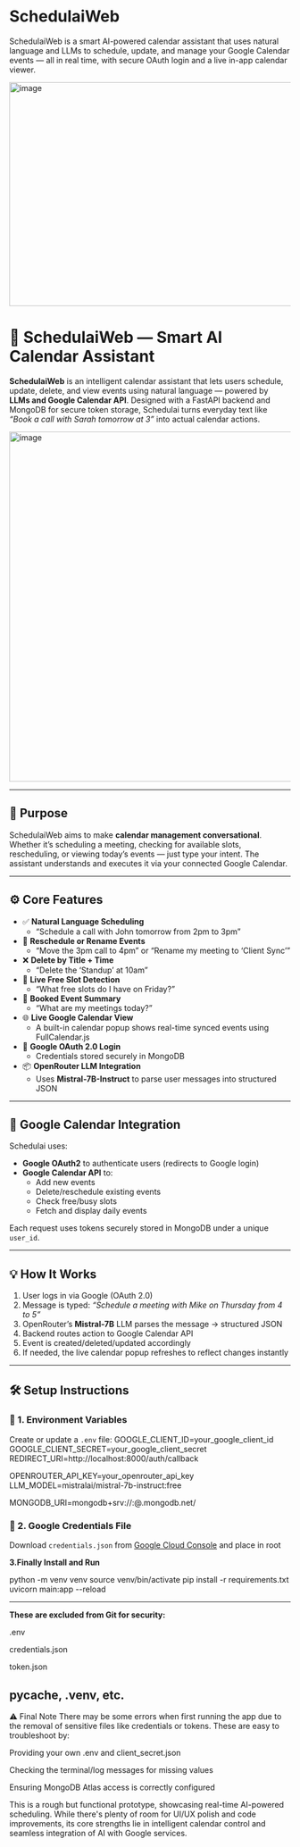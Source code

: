 # SchedulaiWeb
SchedulaiWeb is a smart AI-powered calendar assistant that uses natural language and LLMs to schedule, update, and manage your Google Calendar events — all in real time, with secure OAuth login and a live in-app calendar viewer.

<img width="676" height="401" alt="image" position="center" src="https://github.com/user-attachments/assets/e5849d76-a27d-4cd9-9226-6eb9c662d2c7" />



# 🧠 SchedulaiWeb — Smart AI Calendar Assistant

**SchedulaiWeb** is an intelligent calendar assistant that lets users schedule, update, delete, and view events using natural language — powered by **LLMs and Google Calendar API**. Designed with a FastAPI backend and MongoDB for secure token storage, Schedulai turns everyday text like _“Book a call with Sarah tomorrow at 3”_ into actual calendar actions.



<img width="1268" height="627" alt="image"  src="https://github.com/user-attachments/assets/c5242c47-2e25-45dc-baf7-c21a1b9dad9c" />

---

## 🎯 Purpose

SchedulaiWeb aims to make **calendar management conversational**. Whether it’s scheduling a meeting, checking for available slots, rescheduling, or viewing today’s events — just type your intent. The assistant understands and executes it via your connected Google Calendar.

---

## ⚙️ Core Features

- ✅ **Natural Language Scheduling**
  - “Schedule a call with John tomorrow from 2pm to 3pm”
- 🔁 **Reschedule or Rename Events**
  - “Move the 3pm call to 4pm” or “Rename my meeting to ‘Client Sync’”
- ❌ **Delete by Title + Time**
  - “Delete the ‘Standup’ at 10am”
- 📅 **Live Free Slot Detection**
  - “What free slots do I have on Friday?”
- 📌 **Booked Event Summary**
  - “What are my meetings today?”
- 🌐 **Live Google Calendar View**
  - A built-in calendar popup shows real-time synced events using FullCalendar.js
- 🔐 **Google OAuth 2.0 Login**
  - Credentials stored securely in MongoDB
- 📦 **OpenRouter LLM Integration**
  - Uses **Mistral-7B-Instruct** to parse user messages into structured JSON

---

## 🔁 Google Calendar Integration

Schedulai uses:
- **Google OAuth2** to authenticate users (redirects to Google login)
- **Google Calendar API** to:
  - Add new events
  - Delete/reschedule existing events
  - Check free/busy slots
  - Fetch and display daily events

Each request uses tokens securely stored in MongoDB under a unique `user_id`.

---

## 💡 How It Works

1. User logs in via Google (OAuth 2.0)
2. Message is typed: _“Schedule a meeting with Mike on Thursday from 4 to 5”_
3. OpenRouter’s **Mistral-7B** LLM parses the message → structured JSON
4. Backend routes action to Google Calendar API
5. Event is created/deleted/updated accordingly
6. If needed, the live calendar popup refreshes to reflect changes instantly

---

## 🛠 Setup Instructions

### 🔐 1. Environment Variables

Create or update a `.env` file:
GOOGLE_CLIENT_ID=your_google_client_id
GOOGLE_CLIENT_SECRET=your_google_client_secret
REDIRECT_URI=http://localhost:8000/auth/callback

OPENROUTER_API_KEY=your_openrouter_api_key
LLM_MODEL=mistralai/mistral-7b-instruct:free

MONGODB_URI=mongodb+srv://<username>:<password>@<cluster>.mongodb.net/

### 📄 2. Google Credentials File

Download `credentials.json` from [Google Cloud Console](https://console.cloud.google.com/apis/credentials) and place in root


**3.Finally Install and Run**

python -m venv venv
source venv/bin/activate
pip install -r requirements.txt
uvicorn main:app --reload

---------------------------------------------
**These are excluded from Git for security:**

.env

credentials.json

token.json

__pycache__, .venv, etc.
--------------------------------------------
⚠️ Final Note
There may be some errors when first running the app due to the removal of sensitive files like credentials or tokens. These are easy to troubleshoot by:

Providing your own .env and client_secret.json

Checking the terminal/log messages for missing values

Ensuring MongoDB Atlas access is correctly configured

This is a rough but functional prototype, showcasing real-time AI-powered scheduling. While there's plenty of room for UI/UX polish and code improvements, its core strengths lie in intelligent calendar control and seamless integration of AI with Google services.



